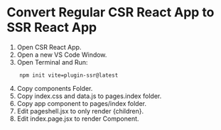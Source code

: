 # Convert Regular CSR React App to SSR React App

1. Open CSR React App.
2. Open a new VS Code Window.
3. Open Terminal and Run:

```shell
    npm init vite=plugin-ssr@latest
```
4. Copy components Folder.
5. Copy index.css and data.js to pages.index folder.
6. Copy app component to pages/index folder.
7. Edit pageshell.jsx to only render {children}.
8. Edit index.page.jsx to render <App /> Component.